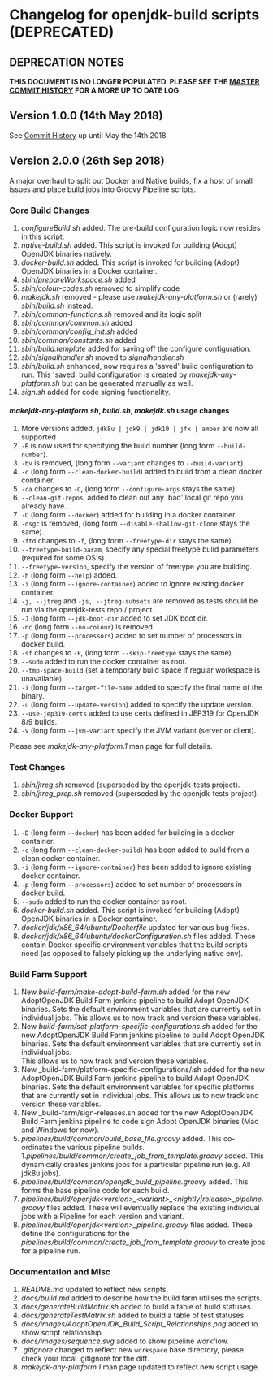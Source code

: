 # Changelog for openjdk-build scripts (DEPRECATED)

## DEPRECATION NOTES

**THIS DOCUMENT IS NO LONGER POPULATED. PLEASE SEE THE [MASTER COMMIT HISTORY](https://github.com/AdoptOpenJDK/openjdk-build/commits/master) FOR A MORE UP TO DATE LOG**

## Version 1.0.0 (14th May 2018)

See [Commit History](https://github.com/AdoptOpenJDK/openjdk-build/commits/master)
up until May the 14th 2018.

## Version 2.0.0 (26th Sep 2018)

A major overhaul to split out Docker and Native builds, fix a host of small
issues and place build jobs into Groovy Pipeline scripts.

### Core Build Changes

1. _configureBuild.sh_ added.  The pre-build configuration logic now resides in
this script.
1. _native-build.sh_ added.  This script is invoked for building (Adopt) OpenJDK
binaries natively.
1. _docker-build.sh_ added.  This script is invoked for building (Adopt) OpenJDK
binaries in a Docker container.
1. _sbin/prepareWorkspace.sh_ added
1. _sbin/colour-codes.sh_ removed to simplify code
1. _makejdk.sh_ removed - please use _makejdk-any-platform.sh_ or (rarely)
_sbin/build.sh_ instead.  
1. _sbin/common-functions.sh_ removed and its logic split
1. _sbin/common/common.sh_ added
1. _sbin/common/config_init.sh_ added
1. _sbin/common/constants.sh_ added
1. _sbin/build.template_ added for saving off the configure configuration.
1. _sbin/signalhandler.sh_ moved to _signalhandler.sh_
1. _sbin/build.sh_ enhanced, now requires a 'saved' build configuration to run. 
This 'saved' build configuration is created by _makejdk-any-platform.sh_ but
can be generated manually as well.
1. _sign.sh_ added for code signing functionality.

#### _makejdk-any-platform.sh_, _build.sh_, _makejdk.sh_ usage changes 

1. More versions added, `jdk8u | jdk9 | jdk10 | jfx | amber` are now all supported
1. `-B` is now used for specifying the build number (long form `--build-number`).
1. `-bv` is removed, (long form `--variant` changes to `--build-variant`).
1. `-c` (long form `--clean-docker-build`) added to build from a clean docker container.
1. `-ca` changes to `-C`, (long form `--configure-args` stays the same).
1. `--clean-git-repos`, added to clean out any 'bad' local git repo you already have.
1. `-D` (long form `--docker`) added for building in a docker container.
1. `-dsgc` is removed, (long form `--disable-shallow-git-clone` stays the same).
1. `-ftd` changes to `-f`, (long form `--freetype-dir` stays the same).
1. `--freetype-build-param`, specify any special freetype build parameters (required for some OS's).
1. `--freetype-version`, specify the version of freetype you are building.
1. `-h` (long form `--help`) added.
1. `-i` (long form `--ignore-container`) added to ignore existing docker container.
1. `-j, --jtreg` and `-js, --jtreg-subsets` are removed as tests should be run via the openjdk-tests repo / project.
1. `-J` (long form `--jdk-boot-dir` added to set JDK boot dir.
1. `-nc` (long form `--no-colour`) is removed.
1. `-p` (long form `--processors`) added to set number of processors in docker build.
1. `-sf` changes to `-F`, (long form `--skip-freetype` stays the same).
1. `--sudo` added to run the docker container as root.
1. `--tmp-space-build` (set a temporary build space if regular workspace is unavailable).
1. `-T` (long form `--target-file-name` added to specify the final name of the binary.
1. `-u` (long form `--update-version`) added to specify the update version.
1. `--use-jep319-certs` added to use certs defined in JEP319 for OpenJDK 8/9 builds.
1. `-V` (long form `--jvm-variant` specify the JVM variant (server or client).

Please see _makejdk-any-platform.1_ man page for full details.

### Test Changes

1. _sbin/jtreg.sh_ removed (superseded by the openjdk-tests project).
1. _sbin/jtreg_prep.sh_ removed (superseded by the openjdk-tests project).

### Docker Support

1. `-D` (long form `--docker`) has been added for building in a docker container.
1. `-c` (long form `--clean-docker-build`) has been added to build from a clean 
docker container.  
1. `-i` (long form `--ignore-container`) has been added to ignore existing docker 
container.
1. `-p` (long form `--processors`) added to set number of processors in docker build.
1. `--sudo` added to run the docker container as root.
1. _docker-build.sh_ added.  This script is invoked for building (Adopt) OpenJDK 
binaries in a Docker container.
1. _docker/jdk<X>/x86_64/ubuntu/Dockerfile_ updated for various bug fixes.
1. _docker/jdk<X>/x86_64/ubuntu/dockerConfiguration.sh_ files added.  These 
contain Docker specific environment variables that the build scripts need (as
opposed to falsely picking up the underlying native env).

### Build Farm Support

1. New _build-farm/make-adopt-build-farm.sh_ added for the new AdoptOpenJDK 
Build Farm jenkins pipeline to build Adopt OpenJDK binaries.  Sets the default
environment variables that are currently set in individual jobs.  This allows
us to now track and version these variables.  
1. New _build-farm/set-platform-specific-configurations.sh_ added for the new 
AdoptOpenJDK Build Farm jenkins pipeline to build Adopt OpenJDK binaries.  Sets
the default environment variables that are currently set in individual jobs.  
This allows us to now track and version these variables.
1. New _build-farm/platform-specific-configurations/<platform>.sh added for 
the new AdoptOpenJDK Build Farm jenkins pipeline to build Adopt OpenJDK binaries.
Sets the default environment variables for specific platforms that are currently 
set in individual jobs.  This allows us to now track and version these variables.
1. New _build-farm/sign-releases.sh added for the new AdoptOpenJDK Build Farm 
jenkins pipeline to code sign Adopt OpenJDK binaries (Mac and Windows for now).
1. _pipelines/build/common/build_base_file.groovy_ added. This co-ordinates the various
 pipeline builds.  
1._pipelines/build/common/create\_job\_from\_template.groovy_ added. This dynamically
creates jenkins jobs for a particular pipeline run (e.g. All jdk8u jobs).
1. _pipelines/build/common/openjdk\_build\_pipeline.groovy_ added. This forms the base
pipeline code for each build.  
1. _pipelines/build/openjdk\<version\>\_\<variant\>\_\<nightly\|release\>\_pipeline.groovy_ 
files added.  These will eventually replace the existing individual jobs with a
Pipeline for each version and variant.  
1. _pipelines/build/openjdk\<version\>\_pipeline.groovy_ 
files added. These define the configurations for the 
_pipelines/build/common/create\_job\_from\_template.groovy_ to create jobs for a pipeline
 run.  

### Documentation and Misc

1. _README.md_ updated to reflect new scripts.
1. _docs/build.md_ added to describe how the build farm utilises the scripts.
1. _docs/generateBuildMatrix.sh_ added to build a table of build statuses.
1. _docs/generateTestMatrix.sh_ added to build a table of test statuses.
1. _docs/images/AdoptOpenJDK_Build_Script_Relationships.png_ added to show script 
relationship.  
1. _docs/images/sequence.svg_ added to show pipeline workflow.
1. _.gitignore_ changed to reflect new `workspace` base directory, please check 
your local .gitignore for the diff.  
1. _makejdk-any-platform.1_ man page updated to reflect new script usage.
